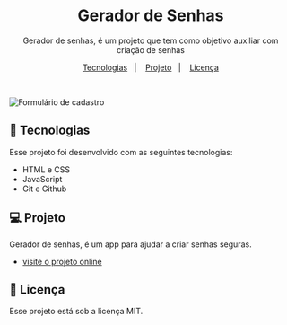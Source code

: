 <h1 align="center"> Gerador de Senhas </h1>

<p align="center">
    Gerador de senhas, é um projeto que tem como objetivo auxiliar com criação de senhas <br/>
</p>

<p align="center">
  <a href="#-tecnologias">Tecnologias</a>&nbsp;&nbsp;&nbsp;|&nbsp;&nbsp;&nbsp;
  <a href="#-projeto">Projeto</a>&nbsp;&nbsp;&nbsp;|&nbsp;&nbsp;&nbsp;
  <a href="#memo-licença">Licença</a>
</p>


<br/>

  ![Formulário de cadastro](https://github.com/marcostwelve/geradorSenhas/assets/94411600/c4ed20e7-084d-4b17-95a9-813617449855)
  
## 🚀 Tecnologias

Esse projeto foi desenvolvido com as seguintes tecnologias:

- HTML e CSS
- JavaScript
- Git e Github


## 💻 Projeto

Gerador de senhas, é um app para ajudar a criar senhas seguras.

- [visite o projeto online](https://marcostwelve.github.io/geradorSenhas/)


## :memo: Licença

Esse projeto está sob a licença MIT.
